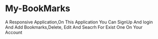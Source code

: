 # My-BookMarks
A Responsive Application,On This Application You Can SignUp And login And Add Bookmarks,Delete, Edit And Seacrh For Exist One On Your Account
